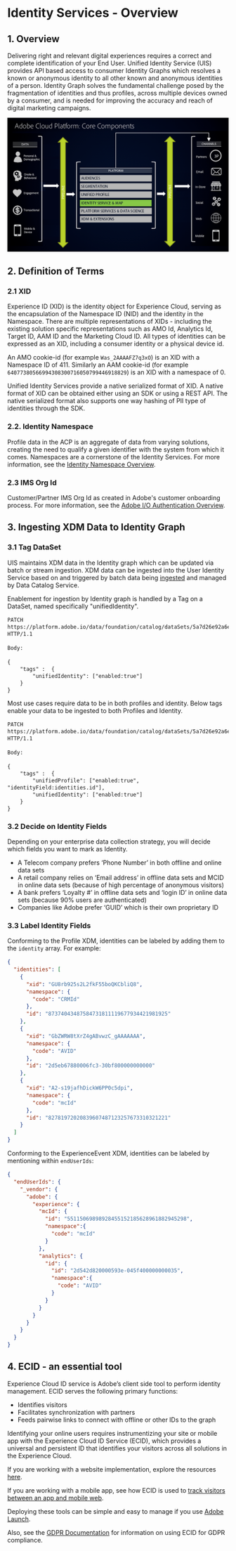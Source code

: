 # Identity Services - Overview
<!-- The majority of the documentation here came from: https://wiki.corp.adobe.com/display/DMSArchitecture/Unified+Identity+Service+-+API+Specification-->

## 1. Overview

Delivering right and relevant digital experiences requires a correct and complete identification of your End User. Unified Identity Service (UIS) provides API based access to consumer Identity Graphs which resolves a known or anonymous identity to all other known and anonymous identities of a person. Identity Graph solves the fundamental challenge posed by the fragmentation of identities and thus profiles, across multiple devices owned by a consumer, and is needed for improving the accuracy and reach of digital marketing campaigns.

![Identity Services in the ACP](is-in-action.png)

## 2. Definition of Terms

### 2.1 XID

Experience ID (XID) is the identity object for Experience Cloud, serving as the encapsulation of the Namespace ID (NID) and the identity in the Namespace. There are multiple representations of XIDs - including the existing solution specific representations such as AMO Id, Analytics Id, Target ID, AAM ID and the Marketing Cloud ID. All types of identities can be expressed as an XID, including a consumer identity or a physical device id.

An AMO cookie-id (for example `Was_2AAAAFZ7q3xO`) is an XID with a Namespace ID of 411.  Similarly an AAM cookie-id (for example `64077380566994308300716050799446918829`) is an XID with a namespace of 0. 
<!-- CORE-13607 - Please explain: The native serialized format also supports one way hashing of PII type of identities through the SDK. -->
Unified Identity Services provide a native serialized format of XID. A native format of XID can be obtained either using an SDK or using a REST API. The native serialized format also supports one way hashing of PII type of identities through the SDK.

### 2.2. Identity Namespace

Profile data in the ACP is an aggregate of data from varying solutions, creating the need to qualify a given identifier with the system from which it comes. Namespaces are a cornerstone of the Identity Services. For more information, see the [Identity Namespace Overview](../identity_namespace_overview/identity_namespace_overview.md). 

### 2.3 IMS Org Id

Customer/Partner IMS Org Id as created in Adobe's customer onboarding process. For more information, see the [Adobe I/O Authentication Overview](https://www.adobe.io/apis/cloudplatform/console/authentication/gettingstarted.html).

## 3. Ingesting XDM Data to Identity Graph

### 3.1 Tag DataSet

UIS maintains XDM data in the Identity graph which can be updated via batch or stream ingestion. XDM data can be ingested into the User Identity Service based on and triggered by batch data being [ingested](../ingest_architectural_overview/ingest_architectural_overview.md) and managed by Data Catalog Service.

Enablement for ingestion by Identity graph is handled by a Tag on a DataSet, named specifically "unifiedIdentity".

```
PATCH https://platform.adobe.io/data/foundation/catalog/dataSets/5a7d26e92a6e55000086d459 HTTP/1.1

Body:

{
    "tags" :  {
        "unifiedIdentity": ["enabled:true"]
    }
}
```

Most use cases require data to be in both profiles and identity. Below tags enable your data to be ingested to both Profiles and Identity.

```
PATCH https://platform.adobe.io/data/foundation/catalog/dataSets/5a7d26e92a6e55000086d459 HTTP/1.1

Body:

{
    "tags" :  {
        "unifiedProfile": ["enabled:true", "identityField:identities.id"],
        "unifiedIdentity": ["enabled:true"]
    }
}
```

### 3.2 Decide on Identity Fields

Depending on your enterprise data collection strategy, you will decide which fields you want to mark as Identity.

* A Telecom company prefers ‘Phone Number’ in both offline and online data sets
* A retail company relies on ‘Email address’ in offline data sets and MCID in online data sets (because of high percentage of anonymous visitors)
* A bank prefers ‘Loyalty #’ in offline data sets and ‘login ID’ in online data sets (because 90% users are authenticated)
* Companies like Adobe prefer ‘GUID’ which is their own proprietary ID

### 3.3 Label Identity Fields

Conforming to the Profile XDM, identities can be labeled by adding them to the `identity` array. For example: 

```JSON
{
  "identities": [
    { 
      "xid": "GU8rb925s2L2fkF55boQKCbliQ8", 
      "namespace": { 
        "code": "CRMId" 
      },
      "id": "87374043487584731811119677934421981925" 
    },
    { 
      "xid": "GbZWRW8tXrZ4gABvwzC_gAAAAAAA", 
      "namespace": { 
        "code": "AVID" 
      },
      "id": "2d5eb67880006fc3-30bf800000000000" 
    },
    { 
      "xid": "A2-s19jafhDickW6PP0c5dpi", 
      "namespace": { 
        "code": "mcId" 
      },
      "id": "82781972020839607487123257673310321221" 
    }
  ]
}
```

Conforming to the ExperienceEvent XDM, identities can be labeled by mentioning within `endUserIds`:

```JSON
{
  "endUserIds": { 
    "_vendor": { 
      "adobe": { 
        "experience": { 
          "mcId": { 
            "id": "55115069898928455152185628961882945298", 
            "namespace":{ 
              "code": "mcId" 
            }
          }, 
          "analytics": { 
            "id": { 
              "id": "2d542d820000593e-045f400000000035", 
              "namespace":{
                "code": "AVID"
              } 
            }
          }
        }
      }
    }
  }
}
```

## 4. ECID - an essential tool

Experience Cloud ID service is Adobe’s client side tool to perform identity management. ECID serves the following primary functions:

* Identifies visitors 
* Facilitates synchronization with partners 
* Feeds pairwise links to connect with offline or other IDs to the graph

Identifying your online users requires instrumentizing your site or mobile app with the Experience Cloud ID Service (ECID), which provides a universal and persistent ID that identifies your visitors across all solutions in the Experience Cloud.
 
If you are working with a website implementation, explore the resources [here](https://marketing.adobe.com/resources/help/en_US/mcvid).

If you are working with a mobile app, see how ECID is used to [track visitors between an app and mobile web](https://marketing.adobe.com/resources/help/en_US/mobile/ios/hybrid_app.html).

Deploying these tools can be simple and easy to manage if you use [Adobe Launch](https://marketing.adobe.com/resources/help/en_US/mcvid/mcvid-standard.html).

Also, see the [GDPR Documentation](https://www.adobe.io/apis/cloudplatform/gdpr/docs/alldocs.html#!api-specification/markdown/narrative/gdpr/gathering-your-ids.md) for information on using ECID for GDPR compliance.
